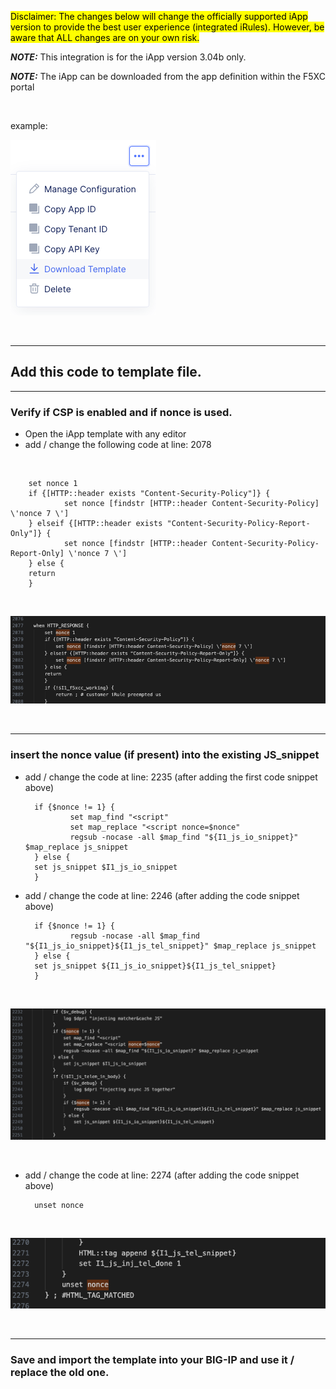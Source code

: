 <mark>Disclaimer: The changes below will change the officially supported iApp version to provide the best user experience (integrated iRules). However, be aware that ALL changes are on your own risk. </mark>

**_NOTE:_** This integration is for the iApp version 3.04b only.

**_NOTE:_** The iApp can be downloaded from the app definition within the F5XC portal 

<br /> 

example:

![example](/images/image-01.png)

<br />

---
## Add this code to template file. 

---
### Verify if CSP is enabled and if nonce is used.

* Open the iApp template with any editor 
* add / change the following code at line: 2078

<br />

        set nonce 1
        if {[HTTP::header exists "Content-Security-Policy"]} {
                set nonce [findstr [HTTP::header Content-Security-Policy] \'nonce 7 \']
        } elseif {[HTTP::header exists "Content-Security-Policy-Report-Only"]} {
                set nonce [findstr [HTTP::header Content-Security-Policy-Report-Only] \'nonce 7 \']
        } else {
        return
        }

<br />

![example](/images/image-02.png)

<br />

---
### insert the nonce value (if present) into the existing JS_snippet

* add / change the code at line: 2235 (after adding the first code snippet above)

        if {$nonce != 1} {
                set map_find "<script"
                set map_replace "<script nonce=$nonce"
                regsub -nocase -all $map_find "${I1_js_io_snippet}" $map_replace js_snippet
        } else {
        set js_snippet $I1_js_io_snippet
        }

* add / change the code at line: 2246 (after adding the code snippet above)

        if {$nonce != 1} {
                regsub -nocase -all $map_find "${I1_js_io_snippet}${I1_js_tel_snippet}" $map_replace js_snippet
        } else {
        set js_snippet ${I1_js_io_snippet}${I1_js_tel_snippet}
        }

<br />

![example](/images/image-03.png)

<br />

* add / change the code at line: 2274 (after adding the code snippet above)

        unset nonce

<br />

![example](/images/image-04.png)

<br />

---
### Save and import the template into your BIG-IP and use it / replace the old one.  

